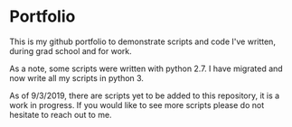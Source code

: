 # Portfolio
This is my github portfolio to demonstrate scripts and code I've written, during grad school and for work.

As a note, some scripts were written with python 2.7.  I have migrated and now write all my scripts in python 3.

As of 9/3/2019, there are scripts yet to be added to this repository, it is a work in progress.  If you would like to see more scripts please do not hesitate to reach out to me.
